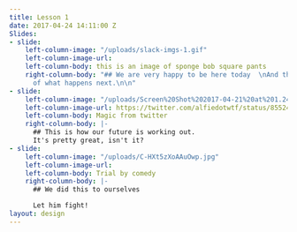 ```yaml
---
title: Lesson 1
date: 2017-04-24 14:11:00 Z
Slides:
- slide:
    left-column-image: "/uploads/slack-imgs-1.gif"
    left-column-image-url: 
    left-column-body: this is an image of sponge bob square pants
    right-column-body: "## We are very happy to be here today  \nAnd this is the story
      of what happens next.\n\n"
- slide:
    left-column-image: "/uploads/Screen%20Shot%202017-04-21%20at%201.24.51%20PM.png"
    left-column-image-url: https://twitter.com/alfiedotwtf/status/855249834785161216
    left-column-body: Magic from twitter
    right-column-body: |-
      ## This is how our future is working out.
      It's pretty great, isn't it?
- slide:
    left-column-image: "/uploads/C-HXt5zXoAAuOwp.jpg"
    left-column-image-url: 
    left-column-body: Trial by comedy
    right-column-body: |-
      ## We did this to ourselves

      Let him fight!
layout: design
---
```



